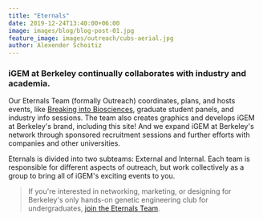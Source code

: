 ```yaml
---
title: "Eternals"
date: 2019-12-24T13:40:00+06:00
image: images/blog/blog-post-01.jpg
feature_image: images/outreach/cubs-aerial.jpg
author: Alexender Schoitiz
---
```

### iGEM at Berkeley continually collaborates with industry and academia.

Our Eternals Team (formally Outreach) coordinates, plans, and hosts events, like [Breaking into Biosciences](/bib/), graduate student panels, and industry info sessions. The team also creates graphics and develops iGEM at Berkeley's brand, including this site! And we expand iGEM at Berkeley's network through sponsored recruitment sessions and further efforts with companies and other universities.

Eternals is divided into two subteams: External and Internal. Each team is responsible for different aspects of outreach, but work collectively as a group to bring all of iGEM's exciting events to you. 

> If you're interested in networking, marketing, or designing for Berkeley's only hands-on genetic engineering club for undergraduates, [join the Eternals Team](/apply).

